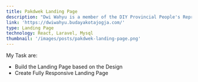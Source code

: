 ```yaml
---
title: Pakdwek Landing Page
description: "Dwi Wahyu is a member of the DIY Provincial People's Representative Council who wants to create a website as a forum for people who want to give advice, discuss, or submit proposals easily anytime and anywhere. "
link: 'https://dwiwahyu.budayakotajogja.com/'
type: Landing Page
technology: React, Laravel, Mysql
thumbnail: '/images/posts/pakdwek-landing-page.png'
---
```


My Task are:
* Build the Landing Page based on the Design
* Create Fully Responsive Landing Page
